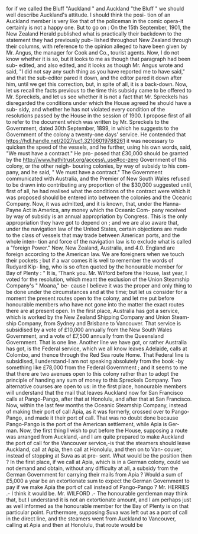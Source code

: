 for if we called the Bluff "Auckland " and Auckland "the Bluff " we should well describe Auckland's attitude. I should think the posi- tion of an Auckland member is very like that of the policeman in the comic opera-it certainly is not a happy one. But to go on : On the 15th September, 1901, the New Zealand Herald published what is practically their backdown to the statement they had previously pub- lished throughout New Zealand through their columns, with reference to the opinion alleged to have been given by Mr. Angus, the manager for Cook and Co., tourist agents. Now, I do not know whether it is so, but it looks to me as though that paragraph had been sub- edited, and also edited, and it looks as though Mr. Angus wrote and said, "I did not say any such thing as you have reported me to have said," and that the sub-editor pared it down, and the editor pared it down after him, until we get this correction, but, in spite of all, it is a back-down. Now, let us recall the facts previous to the time this subsidy came to be offered to Mr. Spreckels, and let us see whether it is not a fact that Mr. Spreckels has disregarded the conditions under which the House agreed he should have a sub- sidy, and whether he has not violated every condition of the resolutions passed by the House in the session of 1900. I propose first of all to refer to the document which was written by Mr. Spreckels to the Government, dated 30th September, 1899, in which he suggests to the Government of the colony a twenty-one days' service. He contended that https://hdl.handle.net/2027/uc1.32106019788261 it was necessary to quicken the speed of the vessels, and he further, using his own words, said, "We must have a contract." He pro- posed that £30,000 should be granted by the http://www.hathitrust.org/access\_use#cc-zero Government of this colony, or the other neigh- bouring colonies, by way of subsidy to his com- pany, and he said, " We must have a contract." The Government communicated with Australia, and the Premier of New South Wales refused to be drawn into contributing any proportion of the $30,000 suggested until, first of all, he had realised what the conditions of the contract were which it was proposed should be entered into between the colonies and the Oceanic Company. Now, it was admitted, and it is known, that, under the Hanna-Payne Act in America, any money which the Oceanic Com- pany received by way of subsidy is an annual appropriation by Congress. This is the only appropriation they have got to depend on ; and we are also aware that, under the navigation law of the United States, certain objections are made to the class of vessels that may trade between American ports, and the whole inten- tion and force of the navigation law is to exclude what is called a "foreign Power." Now, New Zealand, Australia, and 4.0. England are foreign according to the American law. We are foreigners when we touch their pockets ; but if a war comes it is well to remember the words of Rudyard Kip- ling, who is so often quoted by the honourable member for Bay of Plenty : " It is, 'Thank you. Mr. Wilford before the House, last year, I voted for the resolution, which meant the exclusion of the Union Steamship Company's " Moana," be- cause I believe it was the proper and only thing to be done under the circumstances and at the time; but let us consider for a moment the present routes open to the colony, and let me put before honourable members who have not gone into the matter the exact routes there are at present open. In the first place, Australia has got a service, which is worked by the New Zealand Shipping Company and Union Steam- ship Company, from Sydney and Brisbane to Vancouver. That service is subsidised by a vote of £10,000 annually from the New South Wales Government, and a vote of £7,500 annually from the Queensland Government. That is one line. Another line we have got, or rather Australia has got, is the Federal service, which we all know leaves Adelaide, calls at Colombo, and thence through the Red Sea route Home. That Federal line is subsidised, I understand-I am not speaking absolutely from the book -by something like £78,000 from the Federal Government ; and it seems to me that there are two avenues open to this colony rather than to adopt the principle of handing any sum of money to this Spreckels Company. Two alternative courses are open to us: in the first place, honourable members will understand that the mail that leaves Auckland now for San Francisco calls at Pango-Pango, after that at Honolulu, and after that at San Francisco. Now, within the last few months the Oceanic Steamship Company, instead of making their port of call Apia, as it was formerly, crossed over to Pango-Pango, and made it their port of call. That was no doubt done because Pango-Pango is the port of the American settlement, while Apia is Ger- man. Now, the first thing I wish to put before the House, supposing a route was arranged from Auckland,-and I am quite prepared to make Auckland the port of call for the Vancouver service,-is that the steamers should leave Auckland, call at Apia, then call at Honolulu, and then on to Van- couver, instead of stopping at Suva as at pre- sent. What would be the position then ? In the first place, if we call at Apia, which is in a German colony, could we not demand and obtain, without any difficulty at all, a subsidy from the German Government for carrying their mails from Apia ? Would a sum of £5,000 a year be an extortionate sum to expect the German Government to pay if we make Apia the port of call instead of Pango-Pango ? Mr. HERRIES .- I think it would be. Mr. WILFORD .- The honourable gentleman may think that, but I understand it is not an extortionate amount, and I am perhaps just as well informed as the honourable member for the Bay of Plenty is on that particular point. Furthermore, supposing Suva was left out as a port of call in the direct line, and the steamers went from Auckland to Vancouver, calling at Apia and then at Honolulu, that route would be 